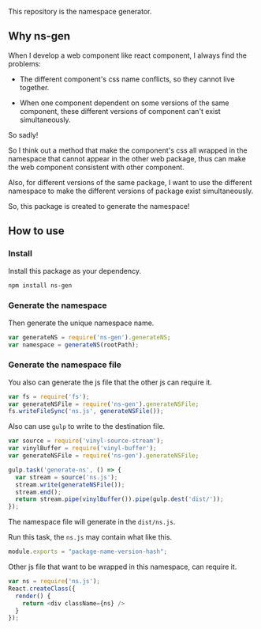 This repository is the namespace generator.

## Why ns-gen

When I develop a web component like react component, I always find the problems:

- The different component's css name conflicts, so they cannot live together.

- When one component dependent on some versions of the same component, these different versions of component can't exist simultaneously.

So sadly!

So I think out a method that make the component's css all wrapped in the namespace that cannot
appear in the other web package, thus can make the web component consistent with other component.

Also, for different versions of the same package, I want to use the different namespace to make
the different versions of package exist simultaneously.

So, this package is created to generate the namespace!

## How to use


### Install

Install this package as your dependency.

```sh
npm install ns-gen
```

### Generate the namespace

Then generate the unique namespace name.

```js
var generateNS = require('ns-gen').generateNS;
var namespace = generateNS(rootPath);
```

### Generate the namespace file

You also can generate the js file that the other js can require it.

```js
var fs = require('fs');
var generateNSFile = require('ns-gen').generateNSFile;
fs.writeFileSync('ns.js', generateNSFile());
```

Also can use `gulp` to write to the destination file.

```js
var source = require('vinyl-source-stream');
var vinylBuffer = require('vinyl-buffer');
var generateNSFile = require('ns-gen').generateNSFile;

gulp.task('generate-ns', () => {
  var stream = source('ns.js');
  stream.write(generateNSFile());
  stream.end();
  return stream.pipe(vinylBuffer()).pipe(gulp.dest('dist/'));
});
```

The namespace file will generate in the `dist/ns.js`.

Run this task, the `ns.js` may contain what like this.

```js
module.exports = "package-name-version-hash";
```

Other js file that want to be wrapped in this namespace, can require it.

```js
var ns = require('ns.js');
React.createClass({
  render() {
    return <div className={ns} />
  }
});
```
